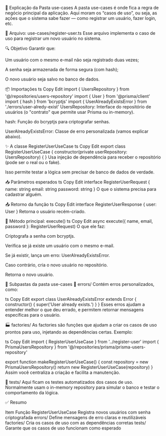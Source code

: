 📁 Explicação da Pasta use-cases
A pasta use-cases é onde fica a regra de negócio principal da aplicação. Aqui moram os “casos de uso”, ou seja, as ações que o sistema sabe fazer — como registrar um usuário, fazer login, etc.

📄 Arquivo: use-cases/register-user.ts
Esse arquivo implementa o caso de uso para registrar um novo usuário no sistema.

🔍 Objetivo
Garantir que:

Um usuário com o mesmo e-mail não seja registrado duas vezes;

A senha seja armazenada de forma segura (com hash);

O novo usuário seja salvo no banco de dados.

📦 Importações
ts
Copy
Edit
import { UsersRepository } from '@/repositories/users-repository'
import { User } from '@prisma/client'
import { hash } from 'bcryptjs'
import { UserAlreadyExistsError } from './errors/user-alredy-exist'
UsersRepository: Interface do repositório de usuários (o "contrato" que permite usar Prisma ou in-memory).

hash: Função do bcryptjs para criptografar senhas.

UserAlreadyExistsError: Classe de erro personalizada (vamos explicar abaixo).

✨ A classe RegisterUserUseCase
ts
Copy
Edit
export class RegisterUserUseCase {
  constructor(private userRepository: UsersRepository) { }
Usa injeção de dependência para receber o repositório (pode ser o real ou o fake).

Isso permite testar a lógica sem precisar de banco de dados de verdade.

📥 Parâmetros esperados
ts
Copy
Edit
interface RegisterUserRequest {
  name: string
  email: string
  password: string
}
O que o sistema precisa para cadastrar alguém.

📤 Retorno da função
ts
Copy
Edit
interface RegisterUserResponse {
  user: User
}
Retorna o usuário recém-criado.

🧠 Método principal: execute()
ts
Copy
Edit
async execute({ name, email, password }: RegisterUserRequest)
O que ele faz:

Criptografa a senha com bcryptjs.

Verifica se já existe um usuário com o mesmo e-mail.

Se já existir, lança um erro: UserAlreadyExistsError.

Caso contrário, cria o novo usuário no repositório.

Retorna o novo usuário.

📁 Subpastas da pasta use-cases
🧱 errors/
Contém erros personalizados, como:

ts
Copy
Edit
export class UserAlreadyExistsError extends Error {
  constructor() {
    super('User already exists.')
  }
}
Esses erros ajudam a entender melhor o que deu errado, e permitem retornar mensagens específicas para o usuário.

🏭 factories/
As factories são funções que ajudam a criar os casos de uso prontos para uso, injetando as dependências certas. Exemplo:

ts
Copy
Edit
import { RegisterUserUseCase } from '../register-user'
import { PrismaUsersRepository } from '@/repositories/prisma/prisma-users-repository'

export function makeRegisterUserUseCase() {
  const repository = new PrismaUsersRepository()
  return new RegisterUserUseCase(repository)
}
Assim você centraliza a criação e facilita a manutenção.

🧪 tests/
Aqui ficam os testes automatizados dos casos de uso. Normalmente usam o in-memory repository para simular o banco e testar o comportamento da lógica.

✅ Resumo

Item	Função
RegisterUserUseCase	Registra novos usuários com senha criptografada
errors/	Define mensagens de erro claras e reutilizáveis
factories/	Cria os casos de uso com as dependências corretas
tests/	Garante que os casos de uso funcionam como esperado
